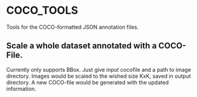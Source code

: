 # COCO_TOOLS
Tools for the COCO-formatted JSON annotation files. 

## Scale a whole dataset annotated with a COCO-File. 
Currently only supports BBox. Just give input cocofile and a path to image directory. Images would be scaled to the wished size KxK, saved in output directory. A new COCO-file would be generated with the updated information. 
